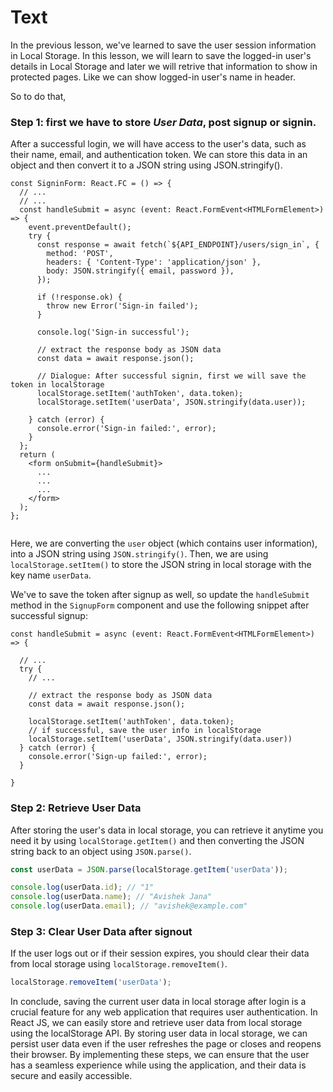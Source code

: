 # Text
In the previous lesson, we've learned to save the user session information in Local Storage. In this lesson, we will learn to save the logged-in user's details in Local Storage and later we will retrive that information to show in protected pages. Like we can show logged-in user's name in header. 

So to do that, 
### Step 1: first we have to store *User Data*, post signup or signin.
After a successful login, we will have access to the user's data, such as their name, email, and authentication token. We can store this data in an object and then convert it to a JSON string using JSON.stringify().
```tsx
const SigninForm: React.FC = () => {
  // ...
  // ...
  const handleSubmit = async (event: React.FormEvent<HTMLFormElement>) => {
    event.preventDefault();
    try {
      const response = await fetch(`${API_ENDPOINT}/users/sign_in`, {
        method: 'POST',
        headers: { 'Content-Type': 'application/json' },
        body: JSON.stringify({ email, password }),
      });

      if (!response.ok) {
        throw new Error('Sign-in failed');
      }

      console.log('Sign-in successful');
      
      // extract the response body as JSON data
      const data = await response.json();

      // Dialogue: After successful signin, first we will save the token in localStorage
      localStorage.setItem('authToken', data.token);
      localStorage.setItem('userData', JSON.stringify(data.user));

    } catch (error) {
      console.error('Sign-in failed:', error);
    }
  };
  return (
    <form onSubmit={handleSubmit}>
      ...
      ...
      ...
    </form>
  );
};  


```
Here, we are converting the `user` object (which contains user information), into a JSON string using `JSON.stringify()`. Then, we are  using `localStorage.setItem()` to store the JSON string in local storage with the key name `userData`.

We've to save the token after signup as well, so update the `handleSubmit` method in the `SignupForm` component and use the following snippet after successful signup:
```tsx
const handleSubmit = async (event: React.FormEvent<HTMLFormElement>) => {

  // ...
  try {
    // ...

    // extract the response body as JSON data
    const data = await response.json();

    localStorage.setItem('authToken', data.token);
    // if successful, save the user info in localStorage
    localStorage.setItem('userData', JSON.stringify(data.user))
  } catch (error) {
    console.error('Sign-up failed:', error);
  }

}
```

### Step 2: Retrieve User Data
After storing the user's data in local storage, you can retrieve it anytime you need it by using `localStorage.getItem()` and then converting the JSON string back to an object using `JSON.parse()`.
```js
const userData = JSON.parse(localStorage.getItem('userData'));

console.log(userData.id); // "1"
console.log(userData.name); // "Avishek Jana"
console.log(userData.email); // "avishek@example.com"
```

### Step 3: Clear User Data after signout
If the user logs out or if their session expires, you should clear their data from local storage using `localStorage.removeItem()`.
```js
localStorage.removeItem('userData');
```

In conclude, saving the current user data in local storage after login is a crucial feature for any web application that requires user authentication. In React JS, we can easily store and retrieve user data from local storage using the localStorage API. By storing user data in local storage, we can persist user data even if the user refreshes the page or closes and reopens their browser. By implementing these steps, we can ensure that the user has a seamless experience while using the application, and their data is secure and easily accessible.